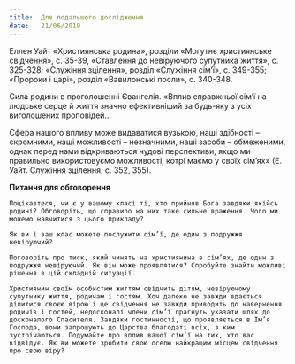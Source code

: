 ```yaml
---
title:  Для подальшого дослідження
date:   21/06/2019
---
```


Еллен Уайт «Християнська родина», розділи «Могутнє християнське свідчення», с. 35-39, «Ставлення до невіруючого супутника життя», с. 325-328; «Служіння зцілення», розділ «Служіння сім’ї», с. 349-355; «Пророки і царі», розділ «Вавилонські посли», с. 340-348.

Сила родини в проголошенні Євангелія. «Вплив справжньої сім’ї на людське серце й життя значно ефективніший за будь-яку з усіх виголошених проповідей…

Сфера нашого впливу може видаватися вузькою, наші здібності – скромними, наші можливості – незначними, наші засоби – обмеженими, однак перед нами відкриваються чудові перспективи, якщо ми правильно використовуємо можливості, котрі маємо у своїх сім’ях» (Е. Уайт. Служіння зцілення, с. 352, 355).

**Питання для обговорення**

`Поцікавтеся, чи є у вашому класі ті, хто прийняв Бога завдяки якійсь родині? Обговоріть, що справило на них таке сильне враження. Чого ми можемо навчитися з цього прикладу?`

`Як ви і ваш клас можете послужити сім’ї, де один з подружжя невіруючий?`

`Поговоріть про тиск, який чинять на християнина в сім’ях, де один з подружжя невіруючий. Як він може проявлятися? Спробуйте знайти можливі рішення в цій складній ситуації.`

`Християнин своїм особистим життям свідчить дітям, невіруючому супутнику життя, родичам і гостям. Хоч далеко не завжди вдається ділитися своєю вірою і це свідчення не завжди приводить до навернення родичів і гостей, недосконалі члени сім’ї прагнуть указати шлях до досконалого Спасителя. Завдяки гостинності, що проявляється в Ім’я Господа, вони запрошують до Царства благодаті всіх, з ким зустрічаються. Подумайте про вплив вашої сім’ї на тих, хто вас відвідує. Як ви можете зробити свою оселю найкращим місцем свідчення про свою віру?`